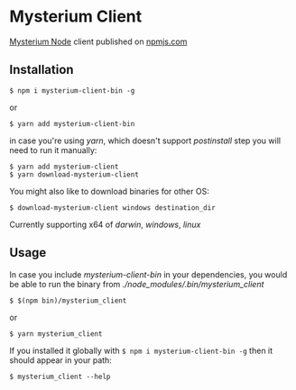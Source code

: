# Mysterium Client
[Mysterium Node](https://github.com/MysteriumNetwork/node) client published on [npmjs.com](https://www.npmjs.com)

## Installation
`$ npm i mysterium-client-bin -g`

or

`$ yarn add mysterium-client-bin`

in case you're using *yarn*, which doesn't support *postinstall* step
you will need to run it manually:

```
$ yarn add mysterium-client
$ yarn download-mysterium-client
```

You might also like to download binaries for other OS:

`$ download-mysterium-client windows destination_dir`

Currently supporting x64 of _darwin_, _windows_, _linux_

## Usage
In case you include *mysterium-client-bin* in your dependencies, you would be able
to run the binary from *./node_modules/.bin/mysterium_client*

`$ $(npm bin)/mysterium_client`

or

`$ yarn mysterium_client`

If you installed it globally with `$ npm i mysterium-client-bin -g` then it should appear in your path:

`$ mysterium_client --help`

